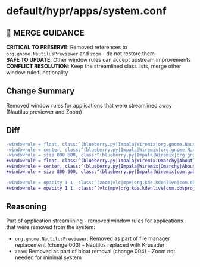 # default/hypr/apps/system.conf

## 🚨 MERGE GUIDANCE
**CRITICAL TO PRESERVE**: Removed references to `org.gnome.NautilusPreviewer` and `zoom` - do not restore them  
**SAFE TO UPDATE**: Other window rules can accept upstream improvements  
**CONFLICT RESOLUTION**: Keep the streamlined class lists, merge other window rule functionality

## Change Summary
Removed window rules for applications that were streamlined away (Nautilus previewer and Zoom)

## Diff
```diff
-windowrule = float, class:^(blueberry.py|Impala|Wiremix|org.gnome.NautilusPreviewer|Omarchy|About)$
-windowrule = center, class:^(blueberry.py|Impala|Wiremix|org.gnome.NautilusPreviewer|Omarchy|About)$
-windowrule = size 800 600, class:^(blueberry.py|Impala|Wiremix|org.gnome.NautilusPreviewer|com.gabm.satty)$
+windowrule = float, class:^(blueberry.py|Impala|Wiremix|Omarchy|About)$
+windowrule = center, class:^(blueberry.py|Impala|Wiremix|Omarchy|About)$
+windowrule = size 800 600, class:^(blueberry.py|Impala|Wiremix|com.gabm.satty)$

-windowrule = opacity 1 1, class:^(zoom|vlc|mpv|org.kde.kdenlive|com.obsproject.Studio|com.github.PintaProject.Pinta|imv|org.gnome.NautilusPreviewer)$
+windowrule = opacity 1 1, class:^(vlc|mpv|org.kde.kdenlive|com.obsproject.Studio|com.github.PintaProject.Pinta|imv)$
```

## Reasoning
Part of application streamlining - removed window rules for applications that were removed from the system:
- `org.gnome.NautilusPreviewer`: Removed as part of file manager replacement (change 003) - Nautilus replaced with Krusader  
- `zoom`: Removed as part of bloat removal (change 004) - Zoom not needed for minimal system